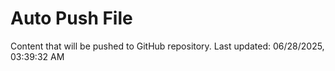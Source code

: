 # Auto Push File

Content that will be pushed to GitHub repository.
Last updated: 06/28/2025, 03:39:32 AM